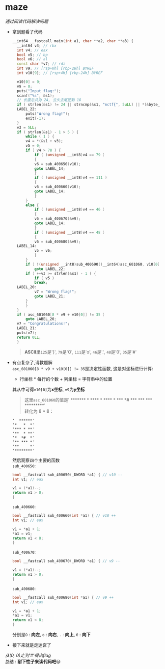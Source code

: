 # maze
*通过阅读代码解决问题*

- 拿到题看了代码
  ```c++
  __int64 __fastcall main(int a1, char **a2, char **a3) {
    __int64 v3; // rbx
    int v4; // eax
    bool v5; // bp
    bool v6; // al
    const char *v7; // rdi
    int v9; // [rsp+0h] [rbp-28h] BYREF
    int v10[9]; // [rsp+4h] [rbp-24h] BYREF

    v10[0] = 0;
    v9 = 0;
    puts("Input flag:");
    scanf("%s", &s1);
    // 长度总共为 24, 去头去尾还剩 18
    if ( strlen(&s1) != 24 || strncmp(&s1, "nctf{", 5uLL) || *(&byte_6010BF + 24) != 125 ) { 
    LABEL_22:
        puts("Wrong flag!");
        exit(-1);
    }
    v3 = 5LL;
    if ( strlen(&s1) - 1 > 5 ) {
        while ( 1 ) {
        v4 = *(&s1 + v3);
        v5 = 0;
        if ( v4 > 78 ) {
            if ( (unsigned __int8)v4 == 79 )
            {
            v6 = sub_400650(v10);
            goto LABEL_14;
            }
            if ( (unsigned __int8)v4 == 111 )
            {
            v6 = sub_400660(v10);
            goto LABEL_14;
            }
        }
        else {
            if ( (unsigned __int8)v4 == 46 )
            {
            v6 = sub_400670(&v9);
            goto LABEL_14;
            }
            if ( (unsigned __int8)v4 == 48 )
            {
            v6 = sub_400680(&v9);
    LABEL_14:
            v5 = v6;
            }
        }
        if ( !(unsigned __int8)sub_400690((__int64)asc_601060, v10[0], v9) )
            goto LABEL_22;
        if ( ++v3 >= strlen(&s1) - 1 ) {
            if ( v5 )
            break;
    LABEL_20:
            v7 = "Wrong flag!";
            goto LABEL_21;
        }
        }
    }
    if ( asc_601060[8 * v9 + v10[0]] != 35 )
        goto LABEL_20;
    v7 = "Congratulations!";
    LABEL_21:
    puts(v7);
    return 0LL;
    }
    ```
  >**ASCII**里```125```是'}', ```79```是'O', ```111```是'o', ```46```是'.', ```48```是'0', ```35```是'#'
- 有点复杂了,请教题解  
  ```asc_601060[8 * v9 + v10[0]] != 35```是决定性函数, 这是对坐标进行计算: 
  - 行坐标 * 每行的个数 + 列坐标 = 字符串中的位置  

  其从中可得```v10[0]```为**x坐标**, ```v9```为**y坐标**  
  >这里```asc_601060```的值是'  *******   *  **** * ****  * ***  *#  *** *** ***     *********'  
  转化为 8 * 8：
  ```
  '  ******'
  '*   *  *'
  '*** * **'
  '**  * **'
  '*  *#  *'
  '** *** *'
  '**     *'
  '********'
  ```
  然后观察四个主要的函数  
  ```sub_400650```: 
  ```c++
  bool __fastcall sub_400650(_DWORD *a1) { // v10 --
  int v1; // eax

  v1 = (*a1)--;
  return v1 > 0;
  }
  ```
  ```sub_400660```:
  ```c++
  bool __fastcall sub_400660(int *a1) { // v10 ++
  int v1; // eax

  v1 = *a1 + 1;
  *a1 = v1;
  return v1 < 8;
  }
  ```
  ```sub_400670```:
  ```c++
  bool __fastcall sub_400670(_DWORD *a1) { // v9 --

  v1 = (*a1)--;
  return v1 > 0;
  }
  ```
  ```sub_400680```:
  ```c++
  bool __fastcall sub_400680(int *a1) { // v9 ++ 
  int v1; // eax

  v1 = *a1 + 1;
  *a1 = v1;
  return v1 < 8;
  }
  ```
  分别是```O``` : **向左**, ```o``` : **向右**, ```.``` : **向上**, ```0``` : **向下**  

- 接下来就是走迷宫了  

*从(0, 0)走到'#'得出flag*  
总结 : **耐下性子来读代码吧**😒

